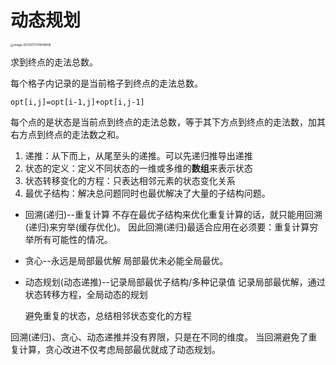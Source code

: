 # 动态规划

<img src="https://gitee.com/joshua_chang/pic/raw/master/uPic/image-20210721174618908.png" alt="image-20210721174618908" style="zoom:33%;" />

求到终点的走法总数。

每个格子内记录的是当前格子到终点的走法总数。

`opt[i,j]=opt[i-1,j]+opt[i,j-1]`	

每个点的是状态是当前点到终点的走法总数，等于其下方点到终点的走法数，加其右方点到终点的走法数之和。



1. 递推：从下而上，从尾至头的递推。可以先递归推导出递推
2. 状态的定义：定义不同状态的一维或多维的**数组**来表示状态
3. 状态转移变化的方程：只表达相邻元素的状态变化关系
4. 最优子结构：解决总问题同时也最优解决了大量的子结构问题。

- 回溯(递归)--重复计算
  不存在最优子结构来优化重复计算的话，就只能用回溯(递归)来穷举(缓存优化)。
  因此回溯(递归)最适合应用在必须要：重复计算穷举所有可能性的情况。
  
- 贪心--永远是局部最优解
  局部最优未必能全局最优。
  
- 动态规划(动态递推)--记录局部最优子结构/多种记录值
  记录局部最优解，通过状态转移方程，全局动态的规划
  
  避免重复的状态，总结相邻状态变化的方程

回溯(递归)、贪心、动态递推并没有界限，只是在不同的维度。
当回溯避免了重复计算，贪心改进不仅考虑局部最优就成了动态规划。